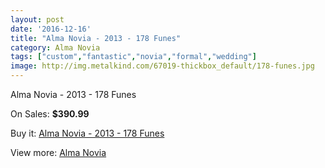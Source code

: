 ```yaml
---
layout: post
date: '2016-12-16'
title: "Alma Novia - 2013 - 178 Funes"
category: Alma Novia
tags: ["custom","fantastic","novia","formal","wedding"]
image: http://img.metalkind.com/67019-thickbox_default/178-funes.jpg
---
```

Alma Novia - 2013 - 178 Funes

On Sales: **$390.99**
<a href="https://www.metalkind.com/en/alma-novia/473-178-funes.html"><amp-img layout="responsive" width="600" height="600" src="//img.metalkind.com/67019-thickbox_default/178-funes.jpg" alt="Alma Novia - 2013 - 178 Funes 0" /></a>
<a href="https://www.metalkind.com/en/alma-novia/473-178-funes.html"><amp-img layout="responsive" width="600" height="600" src="//img.metalkind.com/67020-thickbox_default/178-funes.jpg" alt="Alma Novia - 2013 - 178 Funes 1" /></a>
<a href="https://www.metalkind.com/en/alma-novia/473-178-funes.html"><amp-img layout="responsive" width="600" height="600" src="//img.metalkind.com/67021-thickbox_default/178-funes.jpg" alt="Alma Novia - 2013 - 178 Funes 2" /></a>
<a href="https://www.metalkind.com/en/alma-novia/473-178-funes.html"><amp-img layout="responsive" width="600" height="600" src="//img.metalkind.com/67022-thickbox_default/178-funes.jpg" alt="Alma Novia - 2013 - 178 Funes 3" /></a>

Buy it: [Alma Novia - 2013 - 178 Funes](https://www.metalkind.com/en/alma-novia/473-178-funes.html "Alma Novia - 2013 - 178 Funes")

View more: [Alma Novia](https://www.metalkind.com/en/11-alma-novia "Alma Novia")